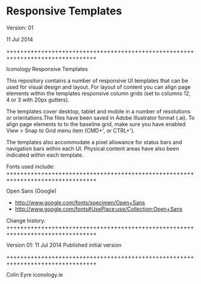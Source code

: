 Responsive Templates
====================


Version: 01

11 Jul 2014

++++++++++++++++++++++++++++++++++++++++++++++++++++++++++++++++++++++++++++++++


Iconology Responsive Templates

This repository contains a number of responsive UI templates that can be used for visual design and layout. For layout of content you can align page elements within the templates responsive column grids (set to columns 12, 4 or 3 with 20px gutters).

The templates cover desktop, tablet and mobile in a number of resolutions or orientations.The files have been saved in Adobe Illustrator format (.ai). To align page elements to to the baseline grid, make sure you have enabled View > Snap to Grid menu item (CMD+', or CTRL+').

The templates also accommodate a pixel allowance for status bars and navigation bars within each UI. Physical content areas have also been indicated within each template.
		


Fonts used include:
++++++++++++++++++++++++++++++++++++++++++++++++++++++++++++++++++++++++++++++++

Open Sans (Google)
 + http://www.google.com/fonts/specimen/Open+Sans
 + http://www.google.com/fonts#UsePlace:use/Collection:Open+Sans



Change history:
++++++++++++++++++++++++++++++++++++++++++++++++++++++++++++++++++++++++++++++++

Version 01: 11 Jul 2014
Published initial version


++++++++++++++++++++++++++++++++++++++++++++++++++++++++++++++++++++++++++++++++

Colin Eyre
iconology.ie
